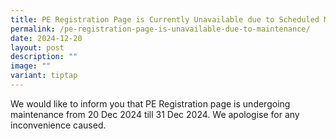 ```yaml
---
title: PE Registration Page is Currently Unavailable due to Scheduled Maintenance
permalink: /pe-registration-page-is-unavailable-due-to-maintenance/
date: 2024-12-20
layout: post
description: ""
image: ""
variant: tiptap
---
```

<p>We would like to inform you that PE Registration page is undergoing maintenance
from 20 Dec 2024 till 31 Dec 2024. We apologise for any inconvenience caused.</p>